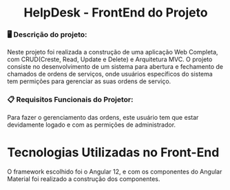 <h1 align="center">HelpDesk - FrontEnd do Projeto</h1>

### 🖥️ Descrição do projeto:
 
 Neste projeto foi realizada a construção de uma aplicação Web Completa, com CRUD(Creste, Read, Update e Delete) e Arquitetura MVC.
 O projeto consiste no desenvolvimento de um sistema para abertura e fechamento de chamados de ordens de serviços, onde usuários específicos do sistema tem permições para gerenciar as suas ordens de serviço.

### 📋 Requisitos Funcionais do Projetor:



 Para fazer o gerenciamento das ordens, este usuário tem que estar devidamente logado e com as permições de administrador.

# Tecnologias Utilizadas no Front-End

O framework escolhido foi o Angular 12, e com os componentes do Angular Material foi realizado a construção dos componentes.